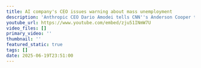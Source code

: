 ```yaml
---
title: AI company's CEO issues warning about mass unemployment
description: 'Anthropic CEO Dario Amodei tells CNN''s Anderson Cooper that "we do need to raise the alarm" on the rise of AI and how it could cause mass unemployment.  #CNN #News'
youtube_url: https://www.youtube.com/embed/zju51INmW7U
video_files: []
primary_video: ''
thumbnail: ''
featured_static: true
tags: []
date: 2025-06-19T23:51:00
---
```


